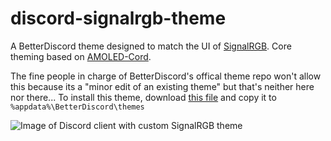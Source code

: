 # discord-signalrgb-theme
A BetterDiscord theme designed to match the UI of [SignalRGB](https://signalrgb.com). Core theming based on [AMOLED-Cord](https://github.com/LuckFire/amoled-cord).

The fine people in charge of BetterDiscord's offical theme repo won't allow this because its a "minor edit of an existing theme" but that's neither here nor there...
To install this theme, download [this file](https://github.com/Fanman03/discord-signalrgb-theme/releases/download/v1.1.0/SignalRGB.theme.css) and copy it to `%appdata%\BetterDiscord\themes`

![Image of Discord client with custom SignalRGB theme](https://i.imgur.com/81he68G.png)
